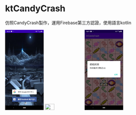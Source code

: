 # ktCandyCrash

仿照CandyCrash製作，運用Firebase第三方認證，使用語言kotlin


<img src="https://github.com/hunter0113/ktCandyCrash/blob/master/kt1.jpg" width="25%" height="25%">
<img src="https://github.com/hunter0113/ktCandyCrash/blob/master/328276.gif" width="25%" height="25%">
<img src="https://github.com/hunter0113/ktCandyCrash/blob/master/candy01.jpg" width="25%" height="25%">
